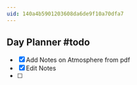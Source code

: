 ```yaml
---
uid: 140a4b5901203608da6de9f10a70dfa7
---
```


## Day Planner #todo 
- [x] Add Notes on Atmosphere from pdf
- [x] Edit Notes
- [ ] 